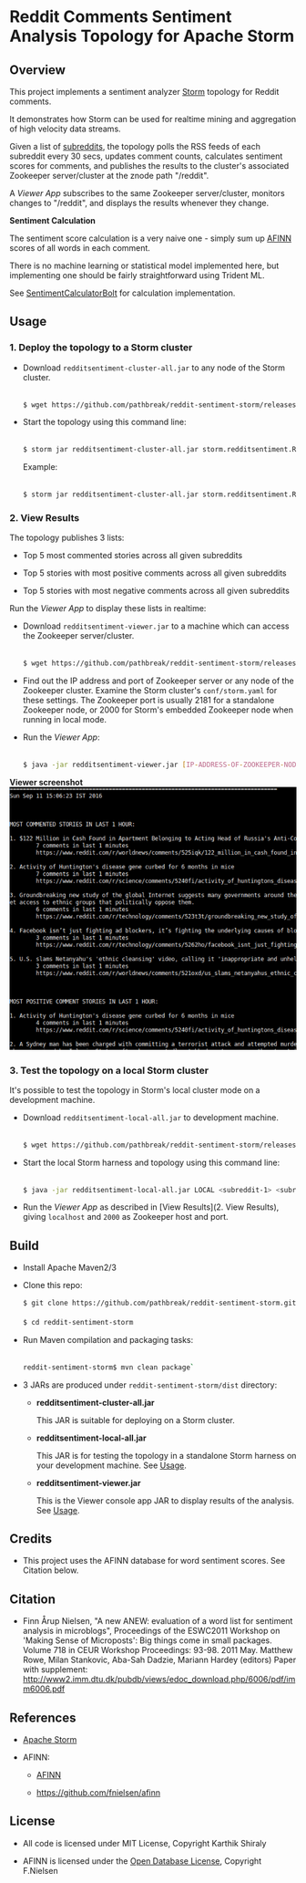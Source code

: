 # Reddit Comments Sentiment Analysis Topology for Apache Storm

## Overview

This project implements a sentiment analyzer [Storm](http://storm.apache.org/) topology for Reddit comments. 

It demonstrates how Storm can be used for realtime mining and aggregation of high velocity data streams.

Given a list of [subreddits](https://www.reddit.com/reddits/), the topology polls the RSS feeds of each subreddit
every 30 secs, updates comment counts, calculates sentiment scores for comments, and publishes the results to
the cluster's associated Zookeeper server/cluster at the znode path "/reddit". 

A _Viewer App_ subscribes to the same Zookeeper server/cluster, monitors changes to "/reddit", and displays the results
whenever they change. 


**Sentiment Calculation**
  
The sentiment score calculation is a very naive one - simply sum up 
[AFINN](http://www2.imm.dtu.dk/pubdb/views/publication_details.php?id=6010) scores 
of all words in each comment. 

There is no machine learning or statistical model implemented here, but implementing one should 
be fairly straightforward using Trident ML. 

See [SentimentCalculatorBolt](../master/src/main/java/storm/redditsentiment/SentimentCalculatorBolt.java) for 
calculation implementation.



## Usage

### 1. Deploy the topology to a Storm cluster

- Download `redditsentiment-cluster-all.jar` to any node of the Storm cluster.

	```bash
	
    $ wget https://github.com/pathbreak/reddit-sentiment-storm/releases/download/release-1.0.0/redditsentiment-cluster-all.jar

	```
	
    
   
- Start the topology using this command line:

	```bash
	
    $ storm jar redditsentiment-cluster-all.jar storm.redditsentiment.RedditSentimentTopology <subreddit-1> <subreddit-2> ...
    
	```
	
  Example:

	```bash
	
    $ storm jar redditsentiment-cluster-all.jar storm.redditsentiment.RedditSentimentTopology worldnews technology science
    
	```
	
### 2. View Results 

The topology publishes 3 lists:

- Top 5 most commented stories across all given subreddits

- Top 5 stories with most positive comments across all given subreddits

- Top 5 stories with most negative comments across all given subreddits


Run the _Viewer App_ to display these lists in realtime:

+ Download `redditsentiment-viewer.jar` to a machine which can access the Zookeeper server/cluster.

	```bash
	
    $ wget https://github.com/pathbreak/reddit-sentiment-storm/releases/download/release-1.0.0/redditsentiment-viewer.jar
    
	```
	
+ Find out the IP address and port of Zookeeper server or any node of the Zookeeper cluster.
  Examine the Storm cluster's `conf/storm.yaml` for these settings. 
  The Zookeeper port is usually 2181 for a standalone Zookeeper node, or 2000 for Storm's embedded Zookeeper node 
  when running in local mode.
  
+ Run the _Viewer App_:
	
	```bash
	
    $ java -jar redditsentiment-viewer.jar [IP-ADDRESS-OF-ZOOKEEPER-NODE] [PORT-OF-ZOOKEEPER-DAEMON]
    
	```

**Viewer screenshot**
![Viewer screenshot](screenshot.png)

### 3. Test the topology on a local Storm cluster

It's possible to test the topology in Storm's local cluster mode on a development machine.

- Download `redditsentiment-local-all.jar` to development machine.

	```bash
	
    $ wget https://github.com/pathbreak/reddit-sentiment-storm/releases/download/release-1.0.0/redditsentiment-local-all.jar
    
	```
	
    
- Start the local Storm harness and topology using this command line:

	```bash
	
    $ java -jar redditsentiment-local-all.jar LOCAL <subreddit-1> <subreddit-2> ...
    
	```
- Run the _Viewer App_ as described in [View Results](2. View Results), giving `localhost` and `2000` as Zookeeper host and port.
 


## Build

+ Install Apache Maven2/3

+ Clone this repo:
	
	```bash
	$ git clone https://github.com/pathbreak/reddit-sentiment-storm.git
	
	$ cd reddit-sentiment-storm
	``` 

+ Run Maven compilation and packaging tasks:

	```bash

	reddit-sentiment-storm$ mvn clean package`

	```


+ 3 JARs are produced under `reddit-sentiment-storm/dist` directory:

   + **redditsentiment-cluster-all.jar**
     
     This JAR is suitable for deploying on a Storm cluster.  

   + **redditsentiment-local-all.jar**
     
     This JAR is for testing the topology in a standalone Storm harness on your development machine. See [Usage](Usage).  

   + **redditsentiment-viewer.jar**
     
     This is the Viewer console app JAR to display results of the analysis.  See [Usage](Usage).





## Credits

- This project uses the AFINN database for word sentiment scores. See Citation below. 





## Citation

+ Finn Årup Nielsen, "A new ANEW: evaluation of a word list for sentiment analysis in microblogs", Proceedings of the ESWC2011 Workshop on 'Making Sense of Microposts': Big things come in small packages. Volume 718 in CEUR Workshop Proceedings: 93-98. 2011 May. Matthew Rowe, Milan Stankovic, Aba-Sah Dadzie, Mariann Hardey (editors)
Paper with supplement: http://www2.imm.dtu.dk/pubdb/views/edoc_download.php/6006/pdf/imm6006.pdf





## References

+ [Apache Storm](http://storm.apache.org/)

+ AFINN: 

  - [AFINN](http://www2.imm.dtu.dk/pubdb/views/publication_details.php?id=6010)
  
  - https://github.com/fnielsen/afinn 




## License

- All code is licensed under MIT License, Copyright Karthik Shiraly

- AFINN is licensed under the [Open Database License](https://github.com/fnielsen/afinn/blob/master/afinn/data/LICENSE), Copyright F.Nielsen
